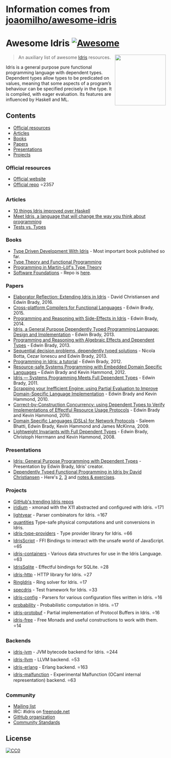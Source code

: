 # Information comes from [joaomilho/awesome-idris](https://github.com/joaomilho/awesome-idris)



# Awesome Idris [![Awesome](https://cdn.rawgit.com/sindresorhus/awesome/d7305f38d29fed78fa85652e3a63e154dd8e8829/media/badge.svg)](https://github.com/sindresorhus/awesome)

[<img src="https://www.idris-lang.org/logo/logo.png" align="right" width="160">](https://www.idris-lang.org/)

> An auxiliary list of awesome [Idris](https://www.idris-lang.org/) resources.

Idris is a general purpose pure functional programming language with dependent types. Dependent types allow types to be predicated on values, meaning that some aspects of a program’s behaviour can be specified precisely in the type. It is compiled, with eager evaluation. Its features are influenced by Haskell and ML.

## Contents

- [Official resources](#official-resources)
- [Articles](#articles)
- [Books](#books)
- [Papers](#papers)
- [Presentations](#presentations)
- [Projects](#projects)

### Official resources

* [Official website](https://www.idris-lang.org/)
* [Official repo](https://github.com/idris-lang/Idris-dev) :star:2357

### Articles

* [10 things Idris improved over Haskell](https://deque.blog/2017/06/14/10-things-idris-improved-over-haskell/)
* [Meet Idris, a language that will change the way you think about programming](http://crufter.com/@crufter/idris-a-language-that-will-change-the-way-you-think-about-programming)
* [Tests vs. Types](http://kevinmahoney.co.uk/articles/tests-vs-types/)

### Books

* [Type Driven Development With Idris](https://www.manning.com/books/type-driven-development-with-idris) - Most important book published so far.
* [Type Theory and Functional Programming](https://www.cs.kent.ac.uk/people/staff/sjt/TTFP/)
* [Programming in Martin-Löf's Type Theory](http://www.cse.chalmers.se/research/group/logic/book/book.pdf)
* [Software Foundations](https://idris-hackers.github.io/software-foundations/pdf/sf-idris-2016.pdf) - Repo is [here](https://github.com/idris-hackers/software-foundations).

### Papers

* [Elaborator Reflection: Extending Idris in Idris](https://eb.host.cs.st-andrews.ac.uk/drafts/elab-reflection.pdf) - David Christiansen and Edwin Brady, 2016.
* [Cross-platform Compilers for Functional Languages](https://eb.host.cs.st-andrews.ac.uk/drafts/compile-idris.pdf) - Edwin Brady, 2015.
* [Programming and Reasoning with Side-Effects in Idris](https://eb.host.cs.st-andrews.ac.uk/drafts/eff-tutorial.pdf) - Edwin Brady, 2014.
* [Idris, a General Purpose Dependently Typed Programming Language: Design and Implementation](https://pdfs.semanticscholar.org/1407/220ca09070233dca256433430d29e5321dc2.pdf) - Edwin Brady, 2013.
* [Programming and Reasoning with Algebraic Effects and Dependent Types](https://eb.host.cs.st-andrews.ac.uk/drafts/effects.pdf) - Edwin Brady, 2013.
* [Sequential decision problems, dependently typed solutions](http://eb.host.cs.st-andrews.ac.uk/writings/plmms13.pdf) - Nicola Botta, Cezar Ionescu and Edwin Brady, 2013.
* [Programming in Idris: a tutorial](http://eb.host.cs.st-andrews.ac.uk/writings/idris-tutorial.pdf) - Edwin Brady, 2012.
* [Resource-safe Systems Programming with Embedded Domain Specific Languages](http://www.cs.st-andrews.ac.uk/~eb/drafts/dsl-idris.pdf) – Edwin Brady and Kevin Hammond, 2012.
* [Idris — Systems Programming Meets Full Dependent Types](https://eb.host.cs.st-andrews.ac.uk/writings/plpv11.pdf) - Edwin Brady, 2011.
* [Scrapping your Inefficient Engine: using Partial Evaluation to Improve Domain-Specific Language Implementation](http://eb.host.cs.st-andrews.ac.uk/writings/icfp10.pdf) - Edwin Brady and Kevin Hammond, 2010.
* [Correct-by-Construction Concurrency: using Dependent Types to Verify Implementations of Effectful Resource Usage Protocols](http://eb.host.cs.st-andrews.ac.uk/writings/fi-cbc.pdf) - Edwin Brady and Kevin Hammond, 2010.
* [Domain Specific Languages (DSLs) for Network Protocols](http://eb.host.cs.st-andrews.ac.uk/drafts/ngna2009-dsl.pdf) - Saleem Bhatti, Edwin Brady, Kevin Hammond and James McKinna, 2009.
* [Lightweight Invariants with Full Dependent Types](http://eb.host.cs.st-andrews.ac.uk/drafts/tfp08.pdf) - Edwin Brady, Christoph Herrmann and Kevin Hammond, 2008.

### Presentations

* [Idris: General Purpose Programming with Dependent Types](https://www.youtube.com/watch?v=vkIlW797JN8) - Presentation by Edwin Brady, Idris' creator.
* [Dependently Typed Functional Programming in Idris by David Christiansen](https://vimeo.com/117221082) - Here's [2](https://vimeo.com/117973383), [3](https://vimeo.com/117979741) and [notes & exercises](https://github.com/david-christiansen/IdrisAtGalois2015).

### Projects

* [GitHub's trending Idris repos](https://github.com/trending/idris)
* [iridium](https://github.com/puffnfresh/iridium) - xmonad with the X11 abstracted and configured with Idris. :star:171
* [lightyear](https://github.com/ziman/lightyear) - Parser combinators for Idris. :star:167
* [quantities](https://github.com/timjb/quantities) Type-safe physical computations and unit conversions in Idris.
* [idris-type-providers](https://github.com/david-christiansen/idris-type-providers) - Type provider library for Idris. :star:66
* [IdrisScript](https://github.com/idris-hackers/IdrisScript) - FFI Bindings to interact with the unsafe world of JavaScript. :star:65
* [idris-containers](https://github.com/jfdm/idris-containers) - Various data structures for use in the Idris Language. :star:63
* [IdrisSqlite](https://github.com/david-christiansen/IdrisSqlite) - Effectful bindings for SQLite. :star:28
* [idris-http](https://github.com/uwap/idris-http) - HTTP library for Idris. :star:27
* [RingIdris](https://github.com/FranckS/RingIdris) - Ring solver for Idris. :star:17
* [specdris](https://github.com/pheymann/specdris) - Test framework for Idris. :star:33
* [idris-config](https://github.com/jfdm/idris-config) - Parsers for various configuration files written in Idris. :star:16
* [probability](https://github.com/BlackBrane/probability) - Probabilistic computation in Idris. :star:17
* [idris-protobuf](https://github.com/google/idris-protobuf) - Partial implementation of Protocol Buffers in Idris. :star:16
* [idris-free](https://github.com/idris-hackers/idris-free) - Free Monads and useful constructions to work with them. :star:14

### Backends

* [idris-jvm](https://github.com/mmhelloworld/idris-jvm) - JVM bytecode backend for Idris. :star:244
* [idris-llvm](https://github.com/idris-hackers/idris-llvm) - LLVM backend. :star:53
* [idris-erlang](https://github.com/lenary/idris-erlang) - Erlang backend. :star:163
* [idris-malfunction](https://github.com/stedolan/idris-malfunction) - Experimental Malfunction (OCaml internal representation) backend. :star:63

### Community

* [Mailing list](http://groups.google.com/group/idris-lang)
* IRC: #idris on [freenode.net](https://webchat.freenode.net/)
* [GitHub organization](https://github.com/idris-hackers)
* [Community Standards](https://www.idris-lang.org/documentation/community-standards/)

## License

[![CC0](http://mirrors.creativecommons.org/presskit/buttons/88x31/svg/cc-zero.svg)](https://creativecommons.org/publicdomain/zero/1.0/)


